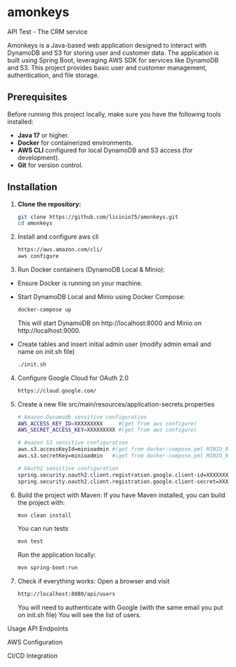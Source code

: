 # amonkeys
API Test - The CRM service

Amonkeys is a Java-based web application designed to interact with DynamoDB and S3 for storing user and customer data. The application is built using Spring Boot, leveraging AWS SDK for services like DynamoDB and S3. This project provides basic user and customer management, authentication, and file storage.

## Prerequisites

Before running this project locally, make sure you have the following tools installed:

- **Java 17** or higher.
- **Docker** for containerized environments.
- **AWS CLI** configured for local DynamoDB and S3 access (for development).
- **Git** for version control.

## Installation

1. **Clone the repository:**
   ```bash
   git clone https://github.com/licinio75/amonkeys.git
   cd amonkeys
   ```
2. Install and configure aws cli
   ```bash
   https://aws.amazon.com/cli/
   aws configure
   ```
3. Run Docker containers (DynamoDB Local & Minio):
- Ensure Docker is running on your machine.
- Start DynamoDB Local and Minio using Docker Compose:
   ```bash
   docker-compose up
   ```
   This will start DynamoDB on http://localhost:8000 and Minio on http://localhost:9000.

- Create tables and insert initial admin user (modify admin email and name on init.sh file)
   ```bash
   ./init.sh
   ```

4. Configure Google Cloud for OAuth 2.0
   ```bash
   https://cloud.google.com/
   ```

5. Create a new file src/main/resources/application-secrets.properties
      ```bash
      # Amazon Dynamodb sensitive configuration
      AWS_ACCESS_KEY_ID=XXXXXXXXX     #(get from aws configure) 
      AWS_SECRET_ACCESS_KEY=XXXXXXXXX #(get from aws configure)
      
      # Amazon S3 sensitive configuration
      aws.s3.accessKeyId=minioadmin #(get from docker-compose.yml MINIO_ROOT_USER)
      aws.s3.secretKey=minioadmin   #(get from docker-compose.yml MINIO_ROOR_PASSWORD)

      # OAuth2 sensitive configuration
      spring.security.oauth2.client.registration.google.client-id=XXXXXXXXXXXXXX   #(get from Google Cloud)
      spring.security.oauth2.client.registration.google.client-secret=XXXXXXXXXXX  #(get from Google Cloud)
      ```

6. Build the project with Maven:
   If you have Maven installed, you can build the project with:
   ```bash
   mvn clean install
   ```

   You can run tests
   ```bash
   mvn test
   ```   

   Run the application locally:
   ```bash
   mvn spring-boot:run
   ```
   
7. Check if everything works:
   Open a browser and visit
   ```bash
   http://localhost:8080/api/users
   ```
   You will need to authenticate with Google (with the same email you put on init.sh file)
   You will see the list of users.

Usage
API Endpoints

AWS Configuration

CI/CD Integration



   
